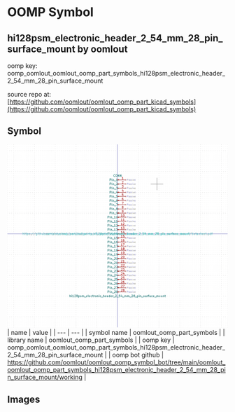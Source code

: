 # OOMP Symbol  
## hi128psm_electronic_header_2_54_mm_28_pin_surface_mount  by oomlout  
  
oomp key: oomp_oomlout_oomlout_oomp_part_symbols_hi128psm_electronic_header_2_54_mm_28_pin_surface_mount  
  
source repo at: [https://github.com/oomlout/oomlout_oomp_part_kicad_symbols](https://github.com/oomlout/oomlout_oomp_part_kicad_symbols)  
## Symbol  
  
[![working.png](working_600.png)](working.png)  
| name | value | 
| --- | --- | 
| symbol name | oomlout_oomp_part_symbols | 
| library name | oomlout_oomp_part_symbols | 
| oomp key | oomp_oomlout_oomlout_oomp_part_symbols_hi128psm_electronic_header_2_54_mm_28_pin_surface_mount | 
| oomp bot github | https://github.com/oomlout/oomlout_oomp_symbol_bot/tree/main/oomlout_oomlout_oomp_part_symbols_hi128psm_electronic_header_2_54_mm_28_pin_surface_mount/working | 
## Images  
